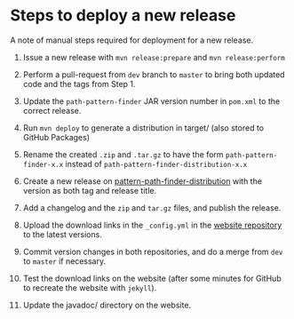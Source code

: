 # Steps to deploy a new release

A note of manual steps required for deployment for a new release.

1. Issue a new release with `mvn release:prepare` and `mvn release:perform`

2. Perform a pull-request from `dev` branch to `master` to bring both updated code and the tags from Step 1.
 
3. Update the `path-pattern-finder` JAR version number in `pom.xml` to the correct release.

4. Run `mvn deploy` to generate a distribution in target/ (also stored to GitHub Packages)

5. Rename the created `.zip` and `.tar.gz` to have the form `path-pattern-finder-x.x` instead of `path-pattern-finder-distribution-x.x`

6. Create a new release on [pattern-path-finder-distribution](https://github.com/path-pattern-finder/path-pattern-finder-distribution/releases) with the version as both tag and release title.

7. Add a changelog and the `zip` and `tar.gz` files, and publish the release.

8. Upload the download links in the `_config.yml` in the [website repository](https://github.com/path-pattern-finder/path-pattern-finder.github.io/blob/master/_config.yml) to the latest versions.

9. Commit version changes in both repositories, and do a merge from `dev` to `master` if necessary.

10. Test the download links on the website (after some minutes for GitHub to recreate the website with `jekyll`).

11. Update the javadoc/ directory on the website.